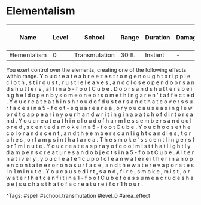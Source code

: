 # Elementalism

| Name | Level | School | Range | Duration | Damage | Save DC & Type |
|------|-------|--------|-------|----------|--------|----------------|
| Elementalism | 0 | Transmutation | 30 ft. | Instant | - | - |

You exert control over the elements, creating one of the following effects within range. Y o u   c r e a t e   a   b r e e z e   s t r o n g   e n o u g h   t o   r i p p l e   c l o t h ,   s t i r   d u s t ,   r u s t l e   l e a v e s ,   a n d   c l o s e   o p e n   d o o r s   a n d   s h u t t e r s ,   a l l   i n   a   5 - f o o t   C u b e .   D o o r s   a n d   s h u t t e r s   b e i n g   h e l d   o p e n   b y   s o m e o n e   o r   s o m e t h i n g   a r e n ' t   a f f e c t e d . Y o u   c r e a t e   a   t h i n   s h r o u d   o f   d u s t   o r   s a n d   t h a t   c o v e r s   s u r f a c e s   i n   a   5 - f o o t - s q u a r e   a r e a ,   o r   y o u   c a u s e   a   s i n g l e   w o r d   t o   a p p e a r   i n   y o u r   h a n d w r i t i n g   i n   a   p a t c h   o f   d i r t   o r   s a n d . Y o u   c r e a t e   a   t h i n   c l o u d   o f   h a r m l e s s   e m b e r s   a n d   c o l o r e d ,   s c e n t e d   s m o k e   i n   a   5 - f o o t   C u b e .   Y o u   c h o o s e   t h e   c o l o r   a n d   s c e n t ,   a n d   t h e   e m b e r s   c a n   l i g h t   c a n d l e s ,   t o r c h e s ,   o r   l a m p s   i n   t h a t   a r e a .   T h e   s m o k e ' s   s c e n t   l i n g e r s   f o r   1   m i n u t e . Y o u   c r e a t e   a   s p r a y   o f   c o o l   m i s t   t h a t   l i g h t l y   d a m p e n s   c r e a t u r e s   a n d   o b j e c t s   i n   a   5 - f o o t   C u b e .   A l t e r n a t i v e l y ,   y o u   c r e a t e   1   c u p   o f   c l e a n   w a t e r   e i t h e r   i n   a n   o p e n   c o n t a i n e r   o r   o n   a   s u r f a c e ,   a n d   t h e   w a t e r   e v a p o r a t e s   i n   1   m i n u t e . Y o u   c a u s e   d i r t ,   s a n d ,   f i r e ,   s m o k e ,   m i s t ,   o r   w a t e r   t h a t   c a n   f i t   i n   a   1 - f o o t   C u b e   t o   a s s u m e   a   c r u d e   s h a p e   ( s u c h   a s   t h a t   o f   a   c r e a t u r e )   f o r   1   h o u r .

^Tags: #spell #school_transmutation #level_0 #area_effect